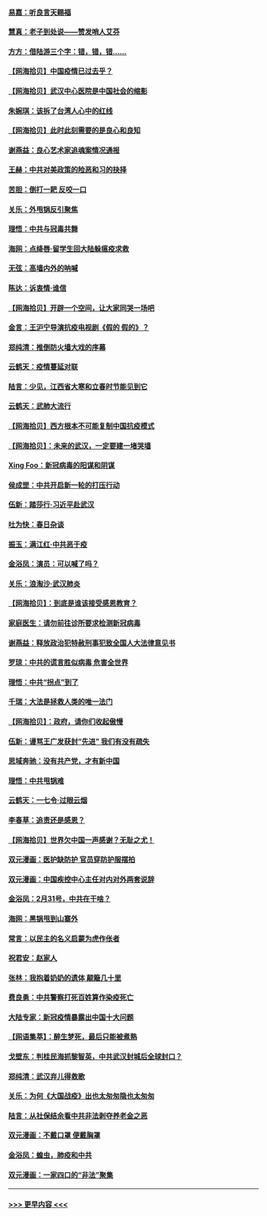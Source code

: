 #### [易嘉：听良言天赐福](../pages/nsc993/n11949334.md?t=03182231) 
#### [慧真：老子到处说——赞发哨人艾芬](../pages/nsc993/n11949274.md?t=03182231) 
#### [方方：借陆游三个字：错，错，错……](../pages/nsc993/n11949123.md?t=03182231) 
#### [【网海拾贝】中国疫情已过去乎？](../pages/nsc993/n11949052.md?t=03182231) 
#### [【网海拾贝】武汉中心医院是中国社会的缩影](../pages/nsc993/n11946574.md?t=03182231) 
#### [朱婉琪：该拆了台湾人心中的红线](../pages/nsc993/n11946959.md?t=03182231) 
#### [【网海拾贝】此时此刻需要的是良心和良知](../pages/nsc993/n11945471.md?t=03182231) 
#### [谢燕益：良心艺术家追魂案情况通报](../pages/nsc993/n11945327.md?t=03182231) 
#### [王赫：中共对美政策的险恶和习的抉择](../pages/nsc993/n11944942.md?t=03182231) 
#### [苦胆：倒打一耙 反咬一口](../pages/nsc993/n11944542.md?t=03182231) 
#### [关乐：外甩锅反引聚焦](../pages/nsc993/n11944211.md?t=03182231) 
#### [理悟：中共与冠毒共舞](../pages/nsc993/n11944197.md?t=03182231) 
#### [海网：点绛唇‧留学生回大陆躲瘟疫求救](../pages/nsc993/n11944043.md?t=03182231) 
#### [无弦：高墙内外的呐喊](../pages/nsc993/n11943684.md?t=03182231) 
#### [陈达：诉衷情·谁信](../pages/nsc993/n11942899.md?t=03182231) 
#### [【网海拾贝】开辟一个空间，让大家同哭一场吧](../pages/nsc993/n11942165.md?t=03182231) 
#### [金言：王沪宁导演抗疫电视剧《假的 假的》？](../pages/nsc993/n11941510.md?t=03182231) 
#### [郑纯清：推倒防火墙大戏的序幕](../pages/nsc993/n11940838.md?t=03182231) 
#### [云鹤天：疫情蔓延对联](../pages/nsc993/n11940579.md?t=03182231) 
#### [陆言：少见，江西省大寒和立春时节能见到它](../pages/nsc993/n11939983.md?t=03182231) 
#### [云鹤天：武肺大流行](../pages/nsc993/n11939902.md?t=03182231) 
#### [【网海拾贝】西方根本不可能复制中国抗疫模式](../pages/nsc993/n11939725.md?t=03182231) 
#### [【网海拾贝】：未来的武汉，一定要建一堵哭墙](../pages/nsc993/n11938684.md?t=03182231) 
#### [Xing Foo：新冠病毒的阳谋和阴谋](../pages/nsc993/n11936086.md?t=03182231) 
#### [侯成罡：中共开启新一轮的打压行动](../pages/nsc993/n11935730.md?t=03182231) 
#### [伍新：踏莎行‧习近平赴武汉](../pages/nsc993/n11935157.md?t=03182231) 
#### [吐为快：春日杂谈](../pages/nsc993/n11934776.md?t=03182231) 
#### [振玉：满江红‧中共恶于疫](../pages/nsc993/n11934647.md?t=03182231) 
#### [金浴凤：演员：可以喊了吗？](../pages/nsc993/n11934602.md?t=03182231) 
#### [关乐：浪淘沙·武汉肺炎](../pages/nsc993/n11931792.md?t=03182231) 
#### [【网海拾贝】：到底是谁该接受感恩教育？](../pages/nsc993/n11931552.md?t=03182231) 
#### [家庭医生：请勿前往诊所要求检测新冠病毒](../pages/nsc993/n11929190.md?t=03182231) 
#### [谢燕益：释放政治犯特赦刑事犯致全国人大法律意见书](../pages/nsc993/n11928978.md?t=03182231) 
#### [罗琼：中共的谎言胜似病毒 危害全世界](../pages/nsc993/n11922636.md?t=03182231) 
#### [理悟：中共“拐点”到了](../pages/nsc993/n11928496.md?t=03182231) 
#### [千瑞：大法是拯救人类的唯一法门](../pages/nsc993/n11927637.md?t=03182231) 
#### [【网海拾贝】：政府，请你们收起傲慢](../pages/nsc993/n11926932.md?t=03182231) 
#### [伍新：谩骂王广发获封“先进” 我们有没有疏失](../pages/nsc993/n11926101.md?t=03182231) 
#### [思域奔驰：没有共产党，才有新中国](../pages/nsc993/n11926058.md?t=03182231) 
#### [理悟：中共甩锅难](../pages/nsc993/n11925355.md?t=03182231) 
#### [云鹤天：一七令·过眼云烟](../pages/nsc993/n11925284.md?t=03182231) 
#### [李春草：追责还是感恩？](../pages/nsc993/n11925274.md?t=03182231) 
#### [【网海拾贝】世界欠中国一声感谢？无耻之尤！](../pages/nsc993/n11925239.md?t=03182231) 
#### [双元漫画：医护缺防护 官员穿防护服摆拍](../pages/nsc993/n11923899.md?t=03182231) 
#### [双元漫画：中国疾控中心主任对内对外两套说辞](../pages/nsc993/n11921994.md?t=03182231) 
#### [金浴凤：2月31号，中共在干啥？](../pages/nsc993/n11922706.md?t=03182231) 
#### [海网：黑锅甩到山寨外](../pages/nsc993/n11922688.md?t=03182231) 
#### [常言：以民主的名义启蒙为虎作伥者](../pages/nsc993/n11922217.md?t=03182231) 
#### [祝君安：赵家人](../pages/nsc993/n11922209.md?t=03182231) 
#### [张林：我抱着奶奶的遗体 颠簸几十里](../pages/nsc993/n11920945.md?t=03182231) 
#### [费良勇：中共警察打死百姓算作染疫死亡](../pages/nsc993/n11919264.md?t=03182231) 
#### [大陆专家：新冠疫情暴露出中国十大问题](../pages/nsc993/n11919187.md?t=03182231) 
#### [【网语集萃】：醉生梦死，最后只能被煮熟](../pages/nsc993/n11918994.md?t=03182231) 
#### [戈壁东：判桂民海抓黎智英，中共武汉封城后全球封口？](../pages/nsc993/n11917982.md?t=03182231) 
#### [郑纯清：武汉弃儿得救歌](../pages/nsc993/n11917881.md?t=03182231) 
#### [关乐：为何《大国战疫》出也太匆匆隐也太匆匆](../pages/nsc993/n11917792.md?t=03182231) 
#### [陆言：从社保结余看中共非法剥夺养老金之恶](../pages/nsc993/n11917084.md?t=03182231) 
#### [双元漫画：不戴口罩 便戴胸罩](../pages/nsc993/n11916447.md?t=03182231) 
#### [金浴凤：蝗虫，肺疫和中共](../pages/nsc993/n11916904.md?t=03182231) 
#### [双元漫画：一家四口的“非法”聚集](../pages/nsc993/n11916378.md?t=03182231) 

----
#### [ >>> 更早内容 <<< ](../indexes/nsc993-earlier.md)
